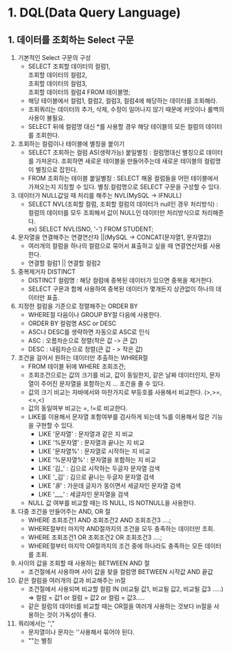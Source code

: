 # 1. DQL(Data Query Language)
## 1. 데이터를 조회하는 Select 구문
1. 기본적인 Select 구문의 구성
    - SELECT 조회할 데이터의 컬럼1,  
             조회할 데이터의 컬럼2,  
             조회할 데이터의 컬럼3,  
             조회할 데이터의 컬럼4
        FROM 테이블명;
    - 해당 테이블에서 컬럼1, 컬럼2, 컬럼3, 컬럼4에 해당하는 데이터를 조회해라.
    - 조회쿼리는 데이터의 추가, 삭제, 수정이 일어나지 않기 때문에 커밋이나 롤백의 사용이 불필요.
    - SELECT 뒤에 컬럼명 대신 *를 사용할 경우 해당 테이블의 모든 컬럼의 데이터를 조회한다.
2. 조회하는 컬럼이나 테이블에 별칭을 붙이기
    - SELECT 조회하는 컬럼 AS(생략가능) 붙일별칭 : 컬럼명대신 별칭으로 데이터를 가져온다. 조회하면 새로운 테이블을 만들어주는데 새로운 테이블의 컬럼명이 별칭으로 잡힌다.
    - FROM 조회하는 테이블 붙일별칭 : SELECT 해올 컬럼들을 어떤 테이블에서 가져오는지 지칭할 수 있다. 별칭.컬럼명으로 SELECT 구문을 구성할 수 있다.
3. 데이터가 NULL값일 때 처리를 해주는 NVL(MySQL -> IFNULL)
    - SELECT NVL(조회할 컬럼, 조회할 컬럼의 데이터가 null인 경우 처리방식) : 컬럼의 데이터를 모두 조회해서 값이 NULL인 데이터만 처리방식으로 처리해준다.  
    ex) SELECT NVL(SNO, '-')
            FROM STUDENT;
4. 문자열을 연결해주는 연결연산자 ||(MySQL -> CONCAT(문자열1, 문자열2))
    - 여러개의 컬럼을 하나의 컬럼으로 묶어서 표출하고 싶을 때 연결연산자를 사용한다.
    - 연결할 컬럼1 || 연결할 컬럼2
5. 중복제거자 DISTINCT
    - DISTINCT 컬럼명 : 해당 컬럼에 중복된 데이터가 있으면 중복을 제거한다.
    - SELECT 구문과 함께 사용하여 중복된 데이터가 몇개든지 상관없이 하나의 데이터만 표출.
6. 지정한 컬럼을 기준으로 정렬해주는 ORDER BY
    - WHERE절 다음이나 GROUP BY절 다음에 사용한다.
    - ORDER BY 컬럼명 ASC or DESC
    - ASC나 DESC를 생략하면 자동으로 ASC로 인식
    - ASC : 오름차순으로 정렬(작은 값 -> 큰 값)
    - DESC : 내림차순으로 정렬(큰 값 - > 작은 값)
7. 조건을 걸어서 원하는 데이터만 추출하는 WHRER절
    - FROM 테이블 뒤에 WHERE 조회조건;
    - 조회조건으로는 값의 크기를 비교, 값이 동일한지, 같은 날짜 데이터인지, 문자열이 주어진 문자열을 포함하는지 ... 조건을 줄 수 있다. 
    - 값의 크기 비교는 자바에서와 마찬가지로 부등호를 사용해서 비교한다. (>,>=,<=,<)
    - 값의 동일여부 비교는 =, !=로 비교한다.
    - LIKE를 이용해서 문자열 포함여부를 검사하게 되는데 %를 이용해서 많은 기능을 구현할 수 있다.
        - LIKE '문자열' : 문자열과 같은 지 비교
        - LIKE '%문자열' : 문자열과 끝나는 지 비교
        - LIKE '문자열%' : 문자열로 시작하는 지 비교
        - LIKE '%문자열%' : 문자열을 포함하는 지 비교
        - LIKE '김_' : 김으로 시작하는 두글자 문자열 검색
        - LIKE '_김' : 김으로 끝나는 두글자 문자열 검색
        - LIKE '_동_' : 가운데 글자가 동이면서 세글자인 문자열 검색
        - LIKE '___' : 세글자인 문자열을 검색 
    - NULL 값 여부를 비교할 때는 IS NULL, IS NOTNULL을 사용한다.
8. 다중 조건을 만들어주는 AND, OR 절
    - WHERE 조회조건1
        AND 조회조건2
        AND 조회조건3
        ....;
    - WHERE절부터 마지막 AND절까지의 조건을 모두 충족하는 데이터만 조회.  
    - WHERE 조회조건1
        OR 조회조건2
        OR 조회조건3
        ....;
    - WHERE절부터 마지막 OR절까지의 조건 중에 하나라도 충족하는 모든 데이터를 조회.
9. 사이의 값을 조회할 때 사용하는 BETWEEN AND 절
    - 조건절에서 사용하며
      사이 값을 찾을 컬럼명 BETWEEN 시작값 AND 끝값
10. 같은 컬럼을 여러개의 값과 비교해주는 in절
    - 조건절에서 사용되며 
        비교할 컬럼 IN (비교될 값1, 비교될 값2, 비교될 값3 .....)
        => 컬럼 = 값1 or 컬럼 = 값2 or 컬럼 = 값3.....
    - 같은 컬럼의 데이터를 비교할 때는 OR절을 여러개 사용하는 것보다 in절을 사용하는 것이 가독성이 좋다.
11. 쿼리에서는 '',"
    - 문자열이나 문자는 ''사용해서 묶어야 된다.
    - ""는 별칭